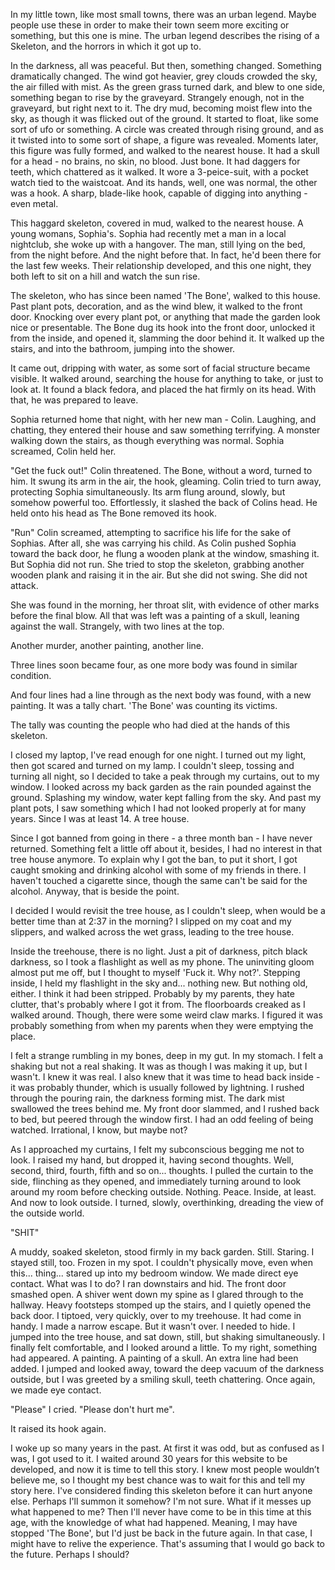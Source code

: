 In my little town, like most small towns, there was an urban legend. Maybe people use these in order to make their town seem more exciting or something, but this one is mine. The urban legend describes the rising of a Skeleton, and the horrors in which it got up to.

In the darkness, all was peaceful. But then, something changed. Something dramatically changed. The wind got heavier, grey clouds crowded the sky, the air filled with mist. As the green grass turned dark, and blew to one side, something began to rise by the graveyard. Strangely enough, not in the graveyard, but right next to it. The dry mud, becoming moist flew into the sky, as though it was flicked out of the ground. It started to float, like some sort of ufo or something. A circle was created through rising ground, and as it twisted into to some sort of shape, a figure was revealed. Moments later, this figure was fully formed, and walked to the nearest house. It had a skull for a head - no brains, no skin, no blood. Just bone. It had daggers for teeth, which chattered as it walked. It wore a 3-peice-suit, with a pocket watch tied to the waistcoat. And its hands, well, one was normal, the other was a hook. A sharp, blade-like hook, capable of digging into anything - even metal.

This haggard skeleton, covered in mud, walked to the nearest house. A young womans, Sophia's. Sophia had recently met a man in a local nightclub, she woke up with a hangover. The man, still lying on the bed, from the night before. And the night before that. In fact, he'd been there for the last few weeks. Their relationship developed, and this one night, they both left to sit on a hill and watch the sun rise.

The skeleton, who has since been named 'The Bone', walked to this house. Past plant pots, decoration, and as the wind blew, it walked to the front door. Knocking over every plant pot, or anything that made the garden look nice or presentable. The Bone dug its hook into the front door, unlocked it from the inside, and opened it, slamming the door behind it. It walked up the stairs, and into the bathroom, jumping into the shower.

It came out, dripping with water, as some sort of facial structure became visible. It walked around, searching the house for anything to take, or just to look at. It found a black fedora, and placed the hat firmly on its head. With that, he was prepared to leave.

Sophia returned home that night, with her new man - Colin. Laughing, and chatting, they entered their house and saw something terrifying. A monster walking down the stairs, as though everything was normal. Sophia screamed, Colin held her.

"Get the fuck out!" Colin threatened. The Bone, without a word, turned to him. It swung its arm in the air, the hook, gleaming. Colin tried to turn away, protecting Sophia simultaneously. Its arm flung around, slowly, but somehow powerful too. Effortlessly, it slashed the back of Colins head. He held onto his head as The Bone removed its hook.

"Run" Colin screamed, attempting to sacrifice his life for the sake of Sophias. After all, she was carrying his child. As Colin pushed Sophia toward the back door, he flung a wooden plank at the window, smashing it. But Sophia did not run. She tried to stop the skeleton, grabbing another wooden plank and raising it in the air. But she did not swing. She did not attack.

She was found in the morning, her throat slit, with evidence of other marks before the final blow. All that was left was a painting of a skull, leaning against the wall. Strangely, with two lines at the top.

Another murder, another painting, another line.

Three lines soon became four, as one more body was found in similar condition.

And four lines had a line through as the next body was found, with a new painting. It was a tally chart. 'The Bone' was counting its victims.

The tally was counting the people who had died at the hands of this skeleton.

I closed my laptop, I've read enough for one night. I turned out my light, then got scared and turned on my lamp. I couldn't sleep, tossing and turning all night, so I decided to take a peak through my curtains, out to my window. I looked across my back garden as the rain pounded against the ground. Splashing my window, water kept falling from the sky. And past my plant pots, I saw something which I had not looked properly at for many years. Since I was at least 14. A tree house.

Since I got banned from going in there - a three month ban - I have never returned. Something felt a little off about it, besides, I had no interest in that tree house anymore. To explain why I got the ban, to put it short, I got caught smoking and drinking alcohol with some of my friends in there. I haven't touched a cigarette since, though the same can't be said for the alcohol. Anyway, that is beside the point.

I decided I would revisit the tree house, as I couldn't sleep, when would be a better time than at 2:37 in the morning? I slipped on my coat and my slippers, and walked across the wet grass, leading to the tree house.

Inside the treehouse, there is no light. Just a pit of darkness, pitch black darkness, so I took a flashlight as well as my phone. The uninviting gloom almost put me off, but I thought to myself 'Fuck it. Why not?'. Stepping inside, I held my flashlight in the sky and... nothing new. But nothing old, either. I think it had been stripped. Probably by my parents, they hate clutter, that's probably where I got it from. The floorboards creaked as I walked around. Though, there were some weird claw marks. I figured it was probably something from when my parents when they were emptying the place.

I felt a strange rumbling in my bones, deep in my gut. In my stomach. I felt a shaking but not a real shaking. It was as though I was making it up, but I wasn't. I knew it was real. I also knew that it was time to head back inside - it was probably thunder, which is usually followed by lightning. I rushed through the pouring rain, the darkness forming mist. The dark mist swallowed the trees behind me. My front door slammed, and I rushed back to bed, but peered through the window first. I had an odd feeling of being watched. Irrational, I know, but maybe not?

As I approached my curtains, I felt my subconscious begging me not to look. I raised my hand, but dropped it, having second thoughts. Well, second, third, fourth, fifth and so on... thoughts. I pulled the curtain to the side, flinching as they opened, and immediately turning around to look around my room before checking outside. Nothing. Peace. Inside, at least. And now to look outside. I turned, slowly, overthinking, dreading the view of the outside world.

"SHIT"

A muddy, soaked skeleton, stood firmly in my back garden. Still. Staring. I stayed still, too. Frozen in my spot. I couldn't physically move, even when this... thing... stared up into my bedroom window. We made direct eye contact. What was I to do? I ran downstairs and hid. The front door smashed open. A shiver went down my spine as I glared through to the hallway. Heavy footsteps stomped up the stairs, and I quietly opened the back door. I tiptoed, very quickly, over to my treehouse. It had come in handy. I made a narrow escape. But it wasn't over. I needed to hide. I jumped into the tree house, and sat down, still, but shaking simultaneously. I finally felt comfortable, and I looked around a little. To my right, something had appeared. A painting. A painting of a skull. An extra line had been added. I jumped and looked away, toward the deep vacuum of the darkness outside, but I was greeted by a smiling skull, teeth chattering. Once again, we made eye contact.

"Please" I cried. "Please don't hurt me".

It raised its hook again.

I woke up so many years in the past. At first it was odd, but as confused as I was, I got used to it. I waited around 30 years for this website to be developed, and now it is time to tell this story. I knew most people wouldn’t believe me, so I thought my best chance was to wait for this and tell my story here. I've considered finding this skeleton before it can hurt anyone else. Perhaps I'll summon it somehow? I'm not sure. What if it messes up what happened to me? Then I'll never have come to be in this time at this age, with the knowledge of what had happened. Meaning, I may have stopped 'The Bone', but I'd just be back in the future again. In that case, I might have to relive the experience. That's assuming that I would go back to the future. Perhaps I should?